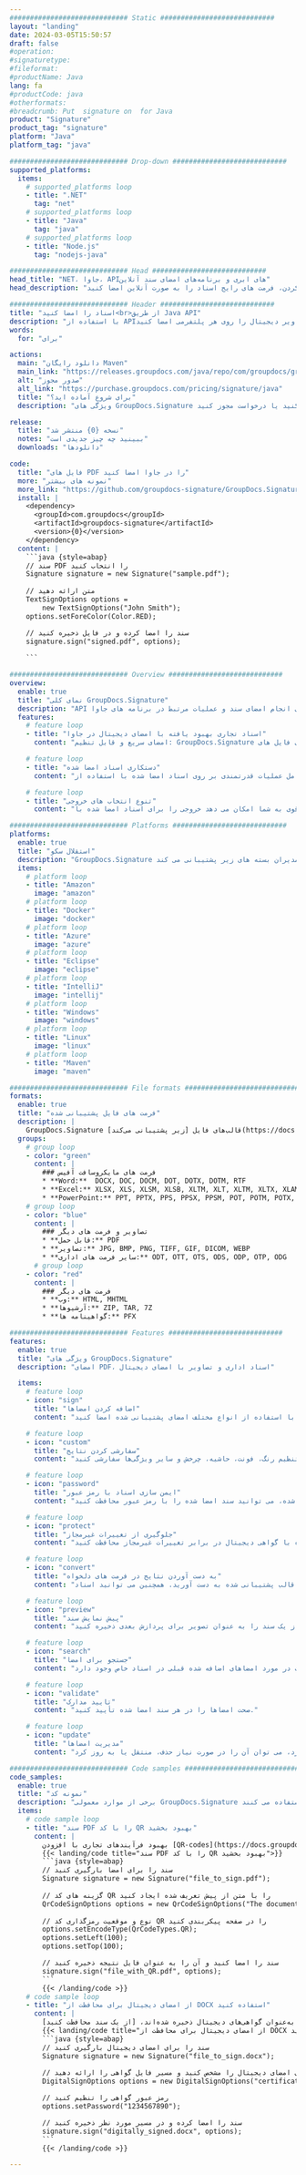 ```yaml
---
############################# Static ############################
layout: "landing"
date: 2024-03-05T15:50:57
draft: false
#operation: 
#signaturetype: 
#fileformat: 
#productName: Java
lang: fa
#productCode: java
#otherformats: 
#breadcrumb: Put  signature on  for Java
product: "Signature"
product_tag: "signature"
platform: "Java"
platform_tag: "java"

############################# Drop-down ############################
supported_platforms:
  items:
    # supported_platforms loop
    - title: ".NET"
      tag: "net"
    # supported_platforms loop
    - title: "Java"
      tag: "java"
    # supported_platforms loop
    - title: "Node.js"
      tag: "nodejs-java"

############################# Head ############################
head_title: "NET، جاوا، APIهای ابری و برنامه‌های امضای سند آنلاین"
head_description: "راه حل امضای الکترونیک سند یکپارچه برای دات نت، جاوا و برنامه های کاربردی مبتنی بر ابر دریافت کنید. با استفاده از قابلیت ساده کشیدن و رها کردن، فرمت های رایج اسناد را به صورت آنلاین امضا کنید"

############################# Header ############################
title: "اسناد را امضا کنید<br>از طریق Java API"
description: "با استفاده از APIهای منعطف و راه حل های مبتنی بر برنامه برای برنامه نویسان و کاربران نهایی، اسناد و تصاویر دیجیتال را روی هر پلتفرمی امضا کنید."
words:
  for: "برای"

actions:
  main: "دانلود رایگان Maven"
  main_link: "https://releases.groupdocs.com/java/repo/com/groupdocs/groupdocs-signature/"
  alt: "صدور مجوز"
  alt_link: "https://purchase.groupdocs.com/pricing/signature/java"
  title: "برای شروع آماده اید؟"
  description: "ویژگی های GroupDocs.Signature را به صورت رایگان امتحان کنید یا درخواست مجوز کنید"

release:
  title: "نسخه {0} منتشر شد"
  notes: "ببینید چه چیز جدیدی است"
  downloads: "دانلودها"

code:
  title: "فایل های PDF را در جاوا امضا کنید"
  more: "نمونه های بیشتر"
  more_link: "https://github.com/groupdocs-signature/GroupDocs.Signature-for-Java"
  install: |
    <dependency>
      <groupId>com.groupdocs</groupId>
      <artifactId>groupdocs-signature</artifactId>
      <version>{0}</version>
    </dependency>
  content: |
    ```java {style=abap}  
    // سند PDF را انتخاب کنید
    Signature signature = new Signature("sample.pdf");
    
    // متن ارائه دهید
    TextSignOptions options = 
        new TextSignOptions("John Smith");
    options.setForeColor(Color.RED);

    // سند را امضا کرده و در فایل ذخیره کنید
    signature.sign("signed.pdf", options);
    
    ```

############################# Overview ############################
overview:
  enable: true
  title: "نمای کلی GroupDocs.Signature"
  description: "API برای انجام امضای سند و عملیات مرتبط در برنامه های جاوا"
  features:
    # feature loop
    - title: "اسناد تجاری بهبود یافته با امضای دیجیتال در جاوا"
      content: "امضای سریع و قابل تنظیم: GroupDocs.Signature برای جاوا طیف گسترده ای از گزینه های امضای دیجیتال را برای فایل های PDF، تصاویر و اسناد آفیس ارائه می دهد. می‌توانید از متن، بارکد، کدهای QR، گواهی‌های دیجیتال، تصاویر یا ابرداده‌های پنهان استفاده کنید. پردازش اسناد سریع و کارآمد است."

    # feature loop
    - title: "دستکاری اسناد امضا شده"
      content: "پردازش سند پیشرفته شامل عملیات قدرتمندی بر روی اسناد امضا شده با استفاده از GroupDocs.Signature برای جاوا است. می توانید امضاهایی را که به اسناد تجاری اضافه شده اند با استفاده از معیارهای مفید مختلف جستجو و تأیید کنید. علاوه بر این، می‌توانید به اطلاعات دقیق درباره سند دسترسی داشته باشید یا تصاویر پیش‌نمایش صفحات آن را دریافت کنید."

    # feature loop
    - title: "تنوع انتخاب های خروجی"
      content: "گزینه های امضای قوی به شما امکان می دهد خروجی را برای اسناد امضا شده با GroupDocs.Signature برای جاوا سفارشی کنید. شما می توانید دقیقاً هر امضا را در هر صفحه سند قرار دهید و ظاهر آن را به روش های مختلف پیکربندی کنید. Java API از ذخیره اسناد تجاری امضا شده در قالب های متعدد پشتیبانی شده پشتیبانی می کند و گزینه هایی را برای ایمن سازی آنها با رمزهای عبور ارائه می دهد."

############################# Platforms ############################
platforms:
  enable: true
  title: "استقلال سکو"
  description: "GroupDocs.Signature برای جاوا از سیستم عامل ها، چارچوب ها و مدیران بسته های زیر پشتیبانی می کند"
  items:
    # platform loop
    - title: "Amazon"
      image: "amazon"
    # platform loop
    - title: "Docker"
      image: "docker"
    # platform loop
    - title: "Azure"
      image: "azure"
    # platform loop
    - title: "Eclipse"
      image: "eclipse"
    # platform loop
    - title: "IntelliJ"
      image: "intellij"
    # platform loop
    - title: "Windows"
      image: "windows"
    # platform loop
    - title: "Linux"
      image: "linux"
    # platform loop
    - title: "Maven"
      image: "maven"

############################# File formats ############################
formats:
  enable: true
  title: "فرمت های فایل پشتیبانی شده"
  description: |
    GroupDocs.Signature قالب‌های فایل [زیر پشتیبانی می‌کند](https://docs.groupdocs.com/signature/java/supported-document-formats/) برای جاوا از عملیات با.
  groups:
    # group loop
    - color: "green"
      content: |
        ### فرمت های مایکروسافت آفیس
        * **Word:**  DOCX, DOC, DOCM, DOT, DOTX, DOTM, RTF
        * **Excel:** XLSX, XLS, XLSM, XLSB, XLTM, XLT, XLTM, XLTX, XLAM, SXC, SpreadsheetML
        * **PowerPoint:** PPT, PPTX, PPS, PPSX, PPSM, POT, POTM, POTX, PPTM
    # group loop
    - color: "blue"
      content: |
        ### تصاویر و فرمت های دیگر
        * **قابل حمل:** PDF
        * **تصاویر:** JPG, BMP, PNG, TIFF, GIF, DICOM, WEBP
        * **سایر فرمت های اداری:** ODT, OTT, OTS, ODS, ODP, OTP, ODG
      # group loop
    - color: "red"
      content: |
        ### فرمت های دیگر
        * **وب:** HTML, MHTML
        * **آرشیوها:** ZIP, TAR, 7Z
        * **گواهینامه ها:** PFX

############################# Features ############################
features:
  enable: true
  title: "ویژگی های GroupDocs.Signature"
  description: "امضای PDF، اسناد اداری و تصاویر با امضای دیجیتال"

  items:
    # feature loop
    - icon: "sign"
      title: "اضافه کردن امضاها"
      content: "با قرار دادن یک امضای دیجیتال دقیقاً در هر موقعیتی در هر صفحه، یک سند را با استفاده از انواع مختلف امضای پشتیبانی شده امضا کنید."

    # feature loop
    - icon: "custom"
      title: "سفارشی کردن نتایج"
      content: "برای دستیابی به نتیجه دلخواه، ظاهر امضا را با تنظیم رنگ، فونت، حاشیه، چرخش و سایر ویژگی‌ها سفارشی کنید."

    # feature loop
    - icon: "password"
      title: "ایمن سازی اسناد با رمز عبور"
      content: "برای بسیاری از انواع سند پشتیبانی شده، می توانید سند امضا شده را با رمز عبور محافظت کنید."

    # feature loop
    - icon: "protect"
      title: "جلوگیری از تغییرات غیرمجاز"
      content: "از اسناد تجاری مهم امضا شده با گواهی دیجیتال در برابر تغییرات غیرمجاز محافظت کنید."

    # feature loop
    - icon: "convert"
      title: "به دست آوردن نتایج در فرمت های دلخواه"
      content: "به راحتی فایل های نتیجه امضا شده را در هر قالب پشتیبانی شده به دست آورید. همچنین می توانید اسناد MS Word را بدون زحمت به PDF تبدیل کنید."

    # feature loop
    - icon: "preview"
      title: "پیش نمایش سند"
      content: "هر صفحه از یک سند را به عنوان تصویر برای پردازش بعدی ذخیره کنید."

    # feature loop
    - icon: "search"
      title: "جستجو برای امضا"
      content: "امکان دریافت اطلاعات در مورد امضاهای اضافه شده قبلی در اسناد خاص وجود دارد."

    # feature loop
    - icon: "validate"
      title: "تایید مدارک"
      content: "صحت امضاها را در هر سند امضا شده تأیید کنید."

    # feature loop
    - icon: "update"
      title: "مدیریت امضاها"
      content: "هنگامی که یک امضا در صفحه سند قرار می گیرد، می توان آن را در صورت نیاز حذف، منتقل یا به روز کرد."

############################# Code samples ############################
code_samples:
  enable: true
  title: "نمونه کد"
  description: "برخی از موارد معمولی GroupDocs.Signature برای عملیات جاوا استفاده می کنند"
  items:
    # code sample loop
    - title: "سند PDF را با کد QR بهبود بخشید"
      content: |
        بهبود فرآیندهای تجاری با افزودن [QR-codes](https://docs.groupdocs.com/signature/java/esign-document-with-qr-code-signature/) به صفحات خاصی از اسناد PDF می تواند ارزشمند باشد. مثالی از نحوه افزودن کد QR با استفاده از GroupDocs.Signature برای جاوا وجود دارد.
        {{< landing/code title="سند PDF را با کد QR بهبود بخشید">}}
        ```java {style=abap}
        // سند را برای امضا بارگیری کنید
        Signature signature = new Signature("file_to_sign.pdf");
        
        // گزینه های کد QR را با متن از پیش تعریف شده ایجاد کنید
        QrCodeSignOptions options = new QrCodeSignOptions("The document is approved by John Smith");
        
        // نوع و موقعیت رمزگذاری کد QR را در صفحه پیکربندی کنید
        options.setEncodeType(QrCodeTypes.QR);
        options.setLeft(100);
        options.setTop(100);

        // سند را امضا کنید و آن را به عنوان فایل نتیجه ذخیره کنید
        signature.sign("file_with_QR.pdf", options);
        ```
        {{< /landing/code >}}
    # code sample loop
    - title: "از امضای دیجیتال برای محافظت از DOCX استفاده کنید"
      content: |
        می‌توانید با استفاده از امضاهای شخصی یا شرکتی که به‌عنوان گواهی‌های دیجیتال ذخیره شده‌اند، [از یک سند محافظت کنید](https://docs.groupdocs.com/signature/java/esign-document-with-digital-signature/). اسناد ایمن شده با گواهی را نمی توان بدون باطل کردن امضا تغییر داد.
        {{< landing/code title="از امضای دیجیتال برای محافظت از DOCX استفاده کنید">}}
        ```java {style=abap}   
        // سند را برای امضای دیجیتال بارگیری کنید
        Signature signature = new Signature("file_to_sign.docx");
        
        // گزینه های امضای دیجیتال را مشخص کنید و مسیر فایل گواهی را ارائه دهید
        DigitalSignOptions options = new DigitalSignOptions("certificate.pfx");

        // رمز عبور گواهی را تنظیم کنید
        options.setPassword("1234567890");

        // سند را امضا کرده و در مسیر مورد نظر ذخیره کنید
        signature.sign("digitally_signed.docx", options);
        ```
        {{< /landing/code >}}

---
```

